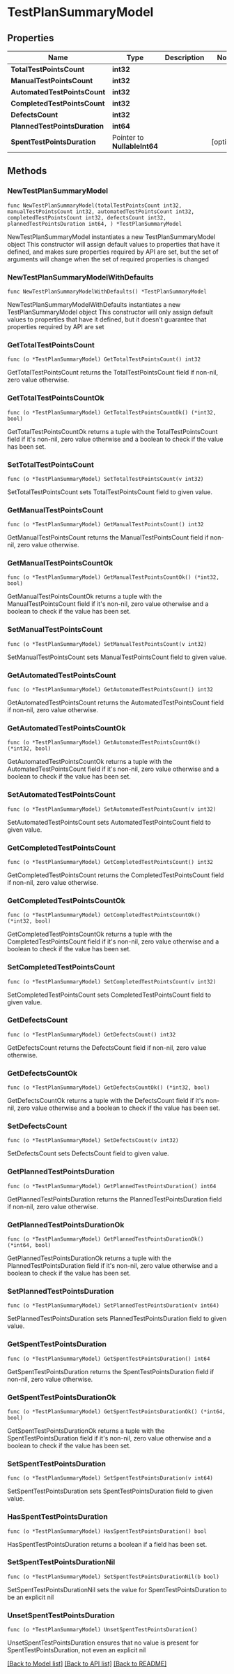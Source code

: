 # TestPlanSummaryModel

## Properties

Name | Type | Description | Notes
------------ | ------------- | ------------- | -------------
**TotalTestPointsCount** | **int32** |  | 
**ManualTestPointsCount** | **int32** |  | 
**AutomatedTestPointsCount** | **int32** |  | 
**CompletedTestPointsCount** | **int32** |  | 
**DefectsCount** | **int32** |  | 
**PlannedTestPointsDuration** | **int64** |  | 
**SpentTestPointsDuration** | Pointer to **NullableInt64** |  | [optional] 

## Methods

### NewTestPlanSummaryModel

`func NewTestPlanSummaryModel(totalTestPointsCount int32, manualTestPointsCount int32, automatedTestPointsCount int32, completedTestPointsCount int32, defectsCount int32, plannedTestPointsDuration int64, ) *TestPlanSummaryModel`

NewTestPlanSummaryModel instantiates a new TestPlanSummaryModel object
This constructor will assign default values to properties that have it defined,
and makes sure properties required by API are set, but the set of arguments
will change when the set of required properties is changed

### NewTestPlanSummaryModelWithDefaults

`func NewTestPlanSummaryModelWithDefaults() *TestPlanSummaryModel`

NewTestPlanSummaryModelWithDefaults instantiates a new TestPlanSummaryModel object
This constructor will only assign default values to properties that have it defined,
but it doesn't guarantee that properties required by API are set

### GetTotalTestPointsCount

`func (o *TestPlanSummaryModel) GetTotalTestPointsCount() int32`

GetTotalTestPointsCount returns the TotalTestPointsCount field if non-nil, zero value otherwise.

### GetTotalTestPointsCountOk

`func (o *TestPlanSummaryModel) GetTotalTestPointsCountOk() (*int32, bool)`

GetTotalTestPointsCountOk returns a tuple with the TotalTestPointsCount field if it's non-nil, zero value otherwise
and a boolean to check if the value has been set.

### SetTotalTestPointsCount

`func (o *TestPlanSummaryModel) SetTotalTestPointsCount(v int32)`

SetTotalTestPointsCount sets TotalTestPointsCount field to given value.


### GetManualTestPointsCount

`func (o *TestPlanSummaryModel) GetManualTestPointsCount() int32`

GetManualTestPointsCount returns the ManualTestPointsCount field if non-nil, zero value otherwise.

### GetManualTestPointsCountOk

`func (o *TestPlanSummaryModel) GetManualTestPointsCountOk() (*int32, bool)`

GetManualTestPointsCountOk returns a tuple with the ManualTestPointsCount field if it's non-nil, zero value otherwise
and a boolean to check if the value has been set.

### SetManualTestPointsCount

`func (o *TestPlanSummaryModel) SetManualTestPointsCount(v int32)`

SetManualTestPointsCount sets ManualTestPointsCount field to given value.


### GetAutomatedTestPointsCount

`func (o *TestPlanSummaryModel) GetAutomatedTestPointsCount() int32`

GetAutomatedTestPointsCount returns the AutomatedTestPointsCount field if non-nil, zero value otherwise.

### GetAutomatedTestPointsCountOk

`func (o *TestPlanSummaryModel) GetAutomatedTestPointsCountOk() (*int32, bool)`

GetAutomatedTestPointsCountOk returns a tuple with the AutomatedTestPointsCount field if it's non-nil, zero value otherwise
and a boolean to check if the value has been set.

### SetAutomatedTestPointsCount

`func (o *TestPlanSummaryModel) SetAutomatedTestPointsCount(v int32)`

SetAutomatedTestPointsCount sets AutomatedTestPointsCount field to given value.


### GetCompletedTestPointsCount

`func (o *TestPlanSummaryModel) GetCompletedTestPointsCount() int32`

GetCompletedTestPointsCount returns the CompletedTestPointsCount field if non-nil, zero value otherwise.

### GetCompletedTestPointsCountOk

`func (o *TestPlanSummaryModel) GetCompletedTestPointsCountOk() (*int32, bool)`

GetCompletedTestPointsCountOk returns a tuple with the CompletedTestPointsCount field if it's non-nil, zero value otherwise
and a boolean to check if the value has been set.

### SetCompletedTestPointsCount

`func (o *TestPlanSummaryModel) SetCompletedTestPointsCount(v int32)`

SetCompletedTestPointsCount sets CompletedTestPointsCount field to given value.


### GetDefectsCount

`func (o *TestPlanSummaryModel) GetDefectsCount() int32`

GetDefectsCount returns the DefectsCount field if non-nil, zero value otherwise.

### GetDefectsCountOk

`func (o *TestPlanSummaryModel) GetDefectsCountOk() (*int32, bool)`

GetDefectsCountOk returns a tuple with the DefectsCount field if it's non-nil, zero value otherwise
and a boolean to check if the value has been set.

### SetDefectsCount

`func (o *TestPlanSummaryModel) SetDefectsCount(v int32)`

SetDefectsCount sets DefectsCount field to given value.


### GetPlannedTestPointsDuration

`func (o *TestPlanSummaryModel) GetPlannedTestPointsDuration() int64`

GetPlannedTestPointsDuration returns the PlannedTestPointsDuration field if non-nil, zero value otherwise.

### GetPlannedTestPointsDurationOk

`func (o *TestPlanSummaryModel) GetPlannedTestPointsDurationOk() (*int64, bool)`

GetPlannedTestPointsDurationOk returns a tuple with the PlannedTestPointsDuration field if it's non-nil, zero value otherwise
and a boolean to check if the value has been set.

### SetPlannedTestPointsDuration

`func (o *TestPlanSummaryModel) SetPlannedTestPointsDuration(v int64)`

SetPlannedTestPointsDuration sets PlannedTestPointsDuration field to given value.


### GetSpentTestPointsDuration

`func (o *TestPlanSummaryModel) GetSpentTestPointsDuration() int64`

GetSpentTestPointsDuration returns the SpentTestPointsDuration field if non-nil, zero value otherwise.

### GetSpentTestPointsDurationOk

`func (o *TestPlanSummaryModel) GetSpentTestPointsDurationOk() (*int64, bool)`

GetSpentTestPointsDurationOk returns a tuple with the SpentTestPointsDuration field if it's non-nil, zero value otherwise
and a boolean to check if the value has been set.

### SetSpentTestPointsDuration

`func (o *TestPlanSummaryModel) SetSpentTestPointsDuration(v int64)`

SetSpentTestPointsDuration sets SpentTestPointsDuration field to given value.

### HasSpentTestPointsDuration

`func (o *TestPlanSummaryModel) HasSpentTestPointsDuration() bool`

HasSpentTestPointsDuration returns a boolean if a field has been set.

### SetSpentTestPointsDurationNil

`func (o *TestPlanSummaryModel) SetSpentTestPointsDurationNil(b bool)`

 SetSpentTestPointsDurationNil sets the value for SpentTestPointsDuration to be an explicit nil

### UnsetSpentTestPointsDuration
`func (o *TestPlanSummaryModel) UnsetSpentTestPointsDuration()`

UnsetSpentTestPointsDuration ensures that no value is present for SpentTestPointsDuration, not even an explicit nil

[[Back to Model list]](../README.md#documentation-for-models) [[Back to API list]](../README.md#documentation-for-api-endpoints) [[Back to README]](../README.md)


